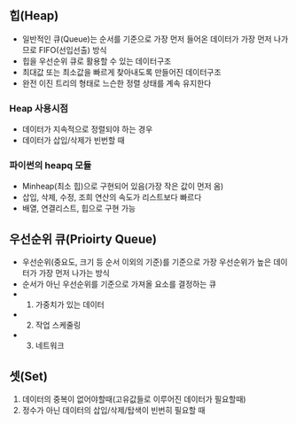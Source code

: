 ## 힙(Heap)
- 일반적인 큐(Queue)는 순서를 기준으로 가장 먼저 들어온 데이터가 가장 먼저 나가므로 FIFO(선입선출) 방식
- 힙을 우선순위 큐로 활용할 수 있는 데이터구조
- 최대값 또는 최소값을 빠르게 찾아내도록 만들어진 데이터구조
- 완전 이진 트리의 형태로 느슨한 정렬 상태를 계속 유지한다
### Heap 사용시점
- 데이터가 지속적으로 정렬되야 하는 경우
- 데이터가 삽입/삭제가 빈번할 때

### 파이썬의 heapq 모듈
- Minheap(최소 힙)으로 구현되어 있음(가장 작은 값이 먼저 옴)
- 삽입, 삭제, 수정, 조희 연산의 속도가 리스트보다 빠르다
- 배열, 연결리스트, 힙으로 구현 가능

## 우선순위 큐(Prioirty Queue)
- 우선순위(중요도, 크기 등 순서 이외의 기준)를 기준으로 가장 우선순위가 높은 데이터가 가장 먼저 나가는 방식
- 순서가 아닌 우선순위를 기준으로 가져올 요소를 결정하는 큐
- 1. 가중치가 있는 데이터
- 2. 작업 스케줄링
- 3. 네트워크

## 셋(Set)
1. 데이터의 중복이 없어야할때(고유값들로 이루어진 데이터가 필요할때)
2. 정수가 아닌 데이터의 삽입/삭제/탑색이 빈번히 필요할 때
